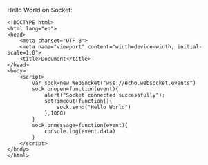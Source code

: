 Hello World on Socket:

    <!DOCTYPE html>
    <html lang="en">
    <head>
        <meta charset="UTF-8">
        <meta name="viewport" content="width=device-width, initial-scale=1.0">
        <title>Document</title>
    </head>
    <body>
        <script>
            var sock=new WebSocket("wss://echo.websocket.events")
            sock.onopen=function(event){
                alert("Socket connected successfully");
                setTimeout(function(){
                    sock.send("Hello World")
                },1000)
            }
            sock.onmessage=function(event){
                console.log(event.data)
            }
        </script>
    </body>
    </html>
